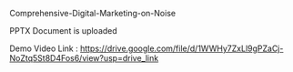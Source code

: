 Comprehensive-Digital-Marketing-on-Noise

PPTX Document is uploaded


Demo Video Link :
https://drive.google.com/file/d/1WWHy7ZxLl9gPZaCj-NoZtq5St8D4Fos6/view?usp=drive_link
